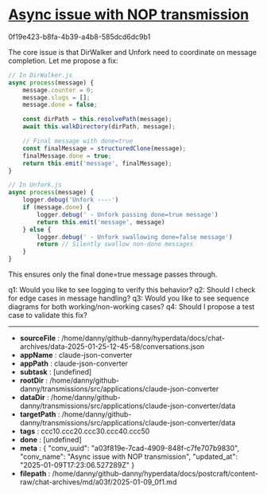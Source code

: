 # [Async issue with NOP transmission](https://claude.ai/chat/a03f819e-7cad-4909-848f-c7fe707b9830)

0f19e423-b8fa-4b39-a4b8-585dcd6dc9b1

 The core issue is that DirWalker and Unfork need to coordinate on message completion. Let me propose a fix:

```javascript
// In DirWalker.js
async process(message) {
    message.counter = 0;
    message.slugs = [];
    message.done = false;

    const dirPath = this.resolvePath(message);
    await this.walkDirectory(dirPath, message);

    // Final message with done=true
    const finalMessage = structuredClone(message);
    finalMessage.done = true;
    return this.emit('message', finalMessage);
}

// In Unfork.js
async process(message) {
    logger.debug('Unfork ----')
    if (message.done) {
        logger.debug(' - Unfork passing done=true message')
        return this.emit('message', message)
    } else {
        logger.debug(' - Unfork swallowing done=false message')
        return // Silently swallow non-done messages
    }
}
```

This ensures only the final done=true message passes through.

q1: Would you like to see logging to verify this behavior?
q2: Should I check for edge cases in message handling?
q3: Would you like to see sequence diagrams for both working/non-working cases?
q4: Should I propose a test case to validate this fix?

---

* **sourceFile** : /home/danny/github-danny/hyperdata/docs/chat-archives/data-2025-01-25-12-45-58/conversations.json
* **appName** : claude-json-converter
* **appPath** : claude-json-converter
* **subtask** : [undefined]
* **rootDir** : /home/danny/github-danny/transmissions/src/applications/claude-json-converter
* **dataDir** : /home/danny/github-danny/transmissions/src/applications/claude-json-converter/data
* **targetPath** : /home/danny/github-danny/transmissions/src/applications/claude-json-converter/data
* **tags** : ccc10.ccc20.ccc30.ccc40.ccc50
* **done** : [undefined]
* **meta** : {
  "conv_uuid": "a03f819e-7cad-4909-848f-c7fe707b9830",
  "conv_name": "Async issue with NOP transmission",
  "updated_at": "2025-01-09T17:23:06.527289Z"
}
* **filepath** : /home/danny/github-danny/hyperdata/docs/postcraft/content-raw/chat-archives/md/a03f/2025-01-09_0f1.md